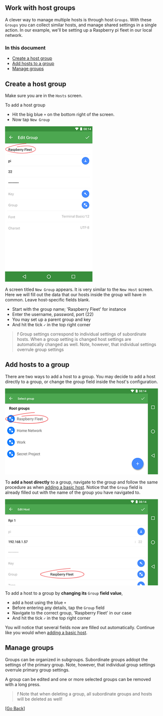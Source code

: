 ## Work with host groups

A clever way to manage multiple hosts is through host `Groups`. With these `Groups` you can collect similar hosts, and manage shared settings in a single action. In our example, we'll be setting up a Raspberry pi fleet in our local network.

### In this document
* [Create a host group](#create-a-host-group)
* [Add hosts to a group](#add-hosts-to-a-group)
* [Manage groups](#manage-groups)

## Create a host group
Make sure you are in the `Hosts` screen.

To add a host group
* Hit the big blue `+` on the bottom right of the screen.
* Now tap `New Group`

![Group configuration](../.images/screenshots/groups01.png)

A screen titled `New Group` appears. It is very similar to the `New Host` screen. Here we will fill out the data that our hosts inside the group will have in common. Leave host-specific fields blank.

* Start with the group name; 'Raspberry Fleet' for instance
* Enter the username, password, port (22)
* You may set up a parent group and key
* And hit the tick `✓` in the top right corner

> ***!*** Group settings correspond to individual settings of subordinate hosts. When a group setting is changed host settings are automatically changed as well. Note, however, that individual settings overrule group settings

## Add hosts to a group

There are two ways to add a host to a group. You may decide to add a host directly to a group, or change the group field inside the host's configuration.

![Select group](../.images/screenshots/groups02.png)

To **add a host directly** to a group, navigate to the group and follow the same procedure as when [adding a basic host](basic_host.md). Notice that the `Group` field is already filled out with the name of the group you have navigated to.

![Group value](../.images/screenshots/groups03.png)

To add a host to a group by **changing its** `Group` **field value**,
* add a host using the blue `+`
* Before entering any details, tap the `Group` field
* Navigate to the correct group, 'Raspberry Fleet' in our case
* And hit the tick `✓` in the top right corner

You will notice that several fields now are filled out automatically. Continue like you would when [adding a basic host](basic_host.md).

## Manage groups

Groups can be organized in subgroups. Subordinate groups addopt the settings of the primary group. Note, however, that individual group settings overrule primary group settings.

A group can be edited and one or more selected groups can be removed with a long press.

> ***!*** Note that when deleting a group, all subordinate groups and hosts will be deleted as well!

[[Go Back](README.md)]

